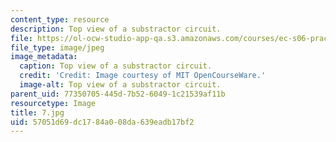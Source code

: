 ```yaml
---
content_type: resource
description: Top view of a substractor circuit.
file: https://ol-ocw-studio-app-qa.s3.amazonaws.com/courses/ec-s06-practical-electronics-fall-2004/57051d69dc1784a008da639eadb17bf2_7.jpg
file_type: image/jpeg
image_metadata:
  caption: Top view of a substractor circuit.
  credit: 'Credit: Image courtesy of MIT OpenCourseWare.'
  image-alt: Top view of a substractor circuit.
parent_uid: 77350705-445d-7b52-6049-1c21539af11b
resourcetype: Image
title: 7.jpg
uid: 57051d69-dc17-84a0-08da-639eadb17bf2
---
```

